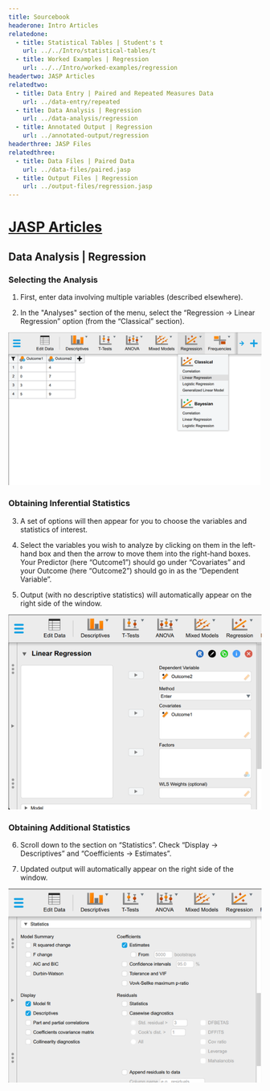 ```yaml
---
title: Sourcebook
headerone: Intro Articles
relatedone:
  - title: Statistical Tables | Student's t
    url: ../../Intro/statistical-tables/t
  - title: Worked Examples | Regression
    url: ../../Intro/worked-examples/regression
headertwo: JASP Articles
relatedtwo:
  - title: Data Entry | Paired and Repeated Measures Data
    url: ../data-entry/repeated
  - title: Data Analysis | Regression
    url: ../data-analysis/regression
  - title: Annotated Output | Regression
    url: ../annotated-output/regression
headerthree: JASP Files
relatedthree:
  - title: Data Files | Paired Data
    url: ../data-files/paired.jasp
  - title: Output Files | Regression
    url: ../output-files/regression.jasp
---
```


# [JASP Articles](../index.md)

## Data Analysis | Regression

### Selecting the Analysis

1. First, enter data involving multiple variables (described elsewhere).

2. In the "Analyses" section of the menu, select the “Regression -> Linear Regression” option (from the “Classical” section).

<p align="center"><kbd><img src="regression1.png"></kbd></p>

### Obtaining Inferential Statistics

3. A set of options will then appear for you to choose the variables and statistics of interest.

4. Select the variables you wish to analyze by clicking on them in the left-hand box and then the arrow to move them into the right-hand boxes. Your Predictor (here “Outcome1”) should go under “Covariates” and your Outcome (here “Outcome2”) should go in as the “Dependent Variable”. 

5. Output (with no descriptive statistics) will automatically appear on the right side of the window. 

<p align="center"><kbd><img src="regression2.png"></kbd></p>

### Obtaining Additional Statistics

6. Scroll down to the section on “Statistics”. Check “Display -> Descriptives” and “Coefficients -> Estimates”.

7. Updated output will automatically appear on the right side of the window.

<p align="center"><kbd><img src="regression3.png"></kbd></p>
